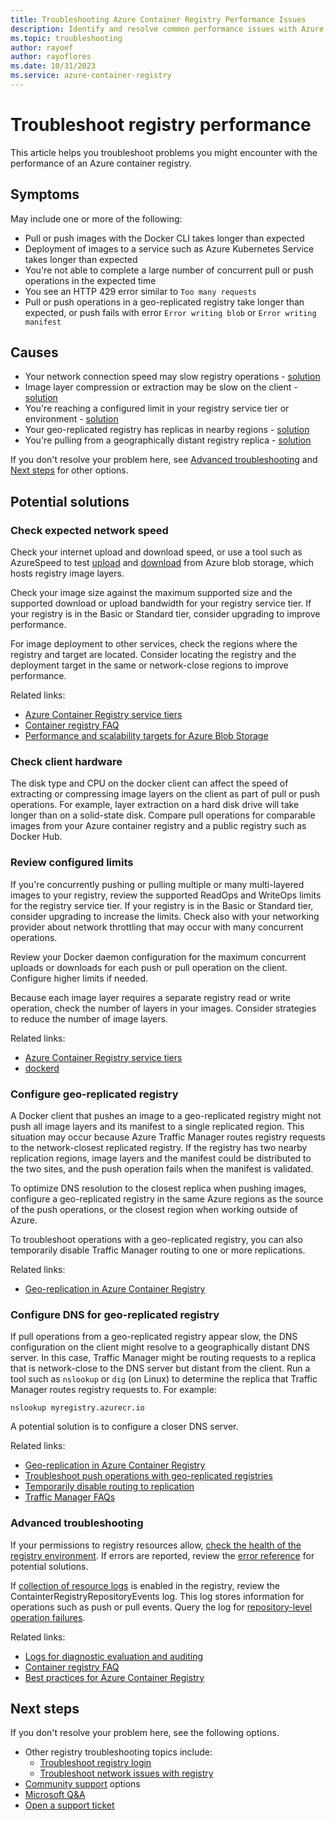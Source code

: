 ```yaml
---
title: Troubleshooting Azure Container Registry Performance Issues
description: Identify and resolve common performance issues with Azure Container Registry. Learn about symptoms, causes, and solutions to enhance performance.
ms.topic: troubleshooting
author: rayoef
author: rayoflores
ms.date: 10/31/2023
ms.service: azure-container-registry
---
```


# Troubleshoot registry performance

This article helps you troubleshoot problems you might encounter with the performance of an Azure container registry. 

## Symptoms

May include one or more of the following:

* Pull or push images with the Docker CLI takes longer than expected
* Deployment of images to a service such as Azure Kubernetes Service takes longer than expected
* You're not able to complete a large number of concurrent pull or push operations in the expected time
* You see an HTTP 429 error similar to `Too many requests`
* Pull or push operations in a geo-replicated registry take longer than expected, or push fails with error `Error writing blob` or `Error writing manifest`

## Causes

* Your network connection speed may slow registry operations - [solution](#check-expected-network-speed)
* Image layer compression or extraction may be slow on the client - [solution](#check-client-hardware)  
* You're reaching a configured limit in your registry service tier or environment - [solution](#review-configured-limits)
* Your geo-replicated registry has replicas in nearby regions - [solution](#configure-geo-replicated-registry)
* You're pulling from a geographically distant registry replica - [solution](#configure-dns-for-geo-replicated-registry)

If you don't resolve your problem here, see [Advanced troubleshooting](#advanced-troubleshooting) and [Next steps](#next-steps) for other options.

## Potential solutions

### Check expected network speed

Check your internet upload and download speed, or use a tool such as AzureSpeed to test [upload](https://www.azurespeed.com/Azure/Uploadß) and [download](https://www.azurespeed.com/Azure/Download) from Azure blob storage, which hosts registry image layers.

Check your image size against the maximum supported size and the supported download or upload bandwidth for your registry service tier. If your registry is in the Basic or Standard tier, consider upgrading to improve performance. 

For image deployment to other services, check the regions where the registry and target are located. Consider locating the registry and the deployment target in the same or network-close regions to improve performance.

Related links:

* [Azure Container Registry service tiers](container-registry-skus.md)    
* [Container registry FAQ](container-registry-faq.yml)
* [Performance and scalability targets for Azure Blob Storage](/azure/storage/blobs/scalability-targets)

### Check client hardware

The disk type and CPU on the docker client can affect the speed of extracting or compressing image layers on the client as part of pull or push operations. For example, layer extraction on a hard disk drive will take longer than on a solid-state disk. Compare pull operations for comparable images from your Azure container registry and a public registry such as Docker Hub.

### Review configured limits

If you're concurrently pushing or pulling multiple or many multi-layered images to your registry, review the supported ReadOps and WriteOps limits for the registry service tier. If your registry is in the Basic or Standard tier, consider upgrading to increase the limits. Check also with your networking provider about network throttling that may occur with many concurrent operations. 

Review your Docker daemon configuration for the maximum concurrent uploads or downloads for each push or pull operation on the client. Configure higher limits if needed.

Because each image layer requires a separate registry read or write operation, check the number of layers in your images. Consider strategies to reduce the number of image layers.

Related links:

* [Azure Container Registry service tiers](container-registry-skus.md)
* [dockerd](https://docs.docker.com/engine/reference/commandline/dockerd/)

### Configure geo-replicated registry

A Docker client that pushes an image to a geo-replicated registry might not push all image layers and its manifest to a single replicated region. This situation may occur because Azure Traffic Manager routes registry requests to the network-closest replicated registry. If the registry has two nearby replication regions, image layers and the manifest could be distributed to the two sites, and the push operation fails when the manifest is validated.

To optimize DNS resolution to the closest replica when pushing images, configure a geo-replicated registry in the same Azure regions as the source of the push operations, or the closest region when working outside of Azure.

To troubleshoot operations with a geo-replicated registry, you can also temporarily disable Traffic Manager routing to one or more replications.

Related links:

* [Geo-replication in Azure Container Registry](container-registry-geo-replication.md)

### Configure DNS for geo-replicated registry

If pull operations from a geo-replicated registry appear slow, the DNS configuration on the client might resolve to a geographically distant DNS server. In this case, Traffic Manager might be routing requests to a replica that is network-close to the DNS server but distant from the client. Run a tool such as `nslookup` or `dig` (on Linux) to determine the replica that Traffic Manager routes registry requests to. For example:

```console
nslookup myregistry.azurecr.io
```

A potential solution is to configure a closer DNS server.

Related links:

* [Geo-replication in Azure Container Registry](container-registry-geo-replication.md)
* [Troubleshoot push operations with geo-replicated registries](container-registry-geo-replication.md#troubleshoot-push-operations-with-geo-replicated-registries)
* [Temporarily disable routing to replication](container-registry-geo-replication.md#temporarily-disable-routing-to-replication)
* [Traffic Manager FAQs](/azure/traffic-manager/traffic-manager-faqs)

### Advanced troubleshooting

If your permissions to registry resources allow, [check the health of the registry environment](container-registry-check-health.md). If errors are reported, review the [error reference](container-registry-health-error-reference.md) for potential solutions.

If [collection of resource logs](monitor-service.md) is enabled in the registry, review the ContainterRegistryRepositoryEvents log. This log stores information for operations such as push or pull events. Query the log for [repository-level operation failures](monitor-service.md#repository-level-operation-failures). 

Related links:

* [Logs for diagnostic evaluation and auditing](./monitor-service.md)
* [Container registry FAQ](container-registry-faq.yml)
* [Best practices for Azure Container Registry](container-registry-best-practices.md)

## Next steps

If you don't resolve your problem here, see the following options.

* Other registry troubleshooting topics include:
  * [Troubleshoot registry login](container-registry-troubleshoot-login.md)
  * [Troubleshoot network issues with registry](container-registry-troubleshoot-access.md)
* [Community support](https://azure.microsoft.com/support/community/) options
* [Microsoft Q&A](/answers/products/)
* [Open a support ticket](https://azure.microsoft.com/support/create-ticket/)